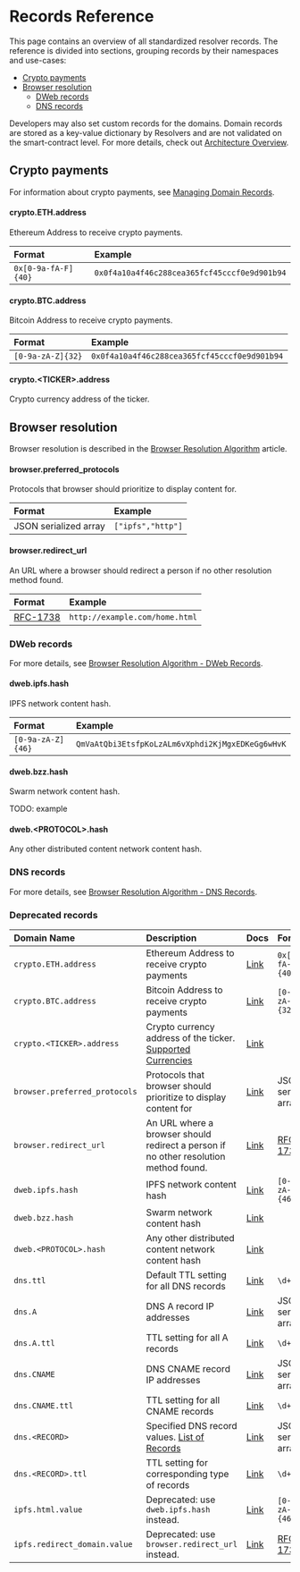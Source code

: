 # Records Reference

This page contains an overview of all standardized resolver records. The reference is divided into sections, grouping records by their namespaces and use-cases:

* [Crypto payments](records-reference.md#crypto-payments)
* [Browser resolution](records-reference.md#browser-resolution)
  * [DWeb records](records-reference.md#dweb-records)
  * [DNS records](records-reference.md#dns-records)

Developers may also set custom records for the domains. Domain records are stored as a key-value dictionary by Resolvers and are not validated on the smart-contract level. For more details, check out [Architecture Overview](architecture-overview.md#resolver).

## Crypto payments

For information about crypto payments, see [Managing Domain Records](../managing-domains/managing-domain-records.md#crypto-payments-records).

#### crypto.ETH.address

Ethereum Address to receive crypto payments.

| Format | Example |
| :--- | :--- |
| `0x[0-9a-fA-F]{40}` | `0x0f4a10a4f46c288cea365fcf45cccf0e9d901b94` |

#### crypto.BTC.address

Bitcoin Address to receive crypto payments.

| Format | Example |
| :--- | :--- |
| `[0-9a-zA-Z]{32}` | `0x0f4a10a4f46c288cea365fcf45cccf0e9d901b94` |

#### crypto.&lt;TICKER&gt;.address

Crypto currency address of the ticker.

## Browser resolution

Browser resolution is described in the [Browser Resolution Algorithm](../browser-resolution/browser-resolution-algorithm.md) article.

#### browser.preferred\_protocols

Protocols that browser should prioritize to display content for.

| Format | Example |
| :--- | :--- |
| JSON serialized array | `["ipfs","http"]` |

#### browser.redirect\_url

An URL where a browser should redirect a person if no other resolution method found.

| Format | Example |
| :--- | :--- |
| [RFC-1738](https://tools.ietf.org/html/rfc1738) | `http://example.com/home.html` |

### DWeb records

For more details, see [Browser Resolution Algorithm - DWeb Records](../browser-resolution/browser-resolution-algorithm.md#distributed-web-records).

#### dweb.ipfs.hash

IPFS network content hash.

| Format | Example |
| :--- | :--- |
| `[0-9a-zA-Z]{46}` | `QmVaAtQbi3EtsfpKoLzALm6vXphdi2KjMgxEDKeGg6wHvK` |

#### dweb.bzz.hash

Swarm network content hash.

TODO: example

#### dweb.&lt;PROTOCOL&gt;.hash

Any other distributed content network content hash.

### DNS records

For more details, see [Browser Resolution Algorithm - DNS Records](../browser-resolution/browser-resolution-algorithm.md#dns-records).

### Deprecated records

| Domain Name | Description | Docs | Format | Example |
| :--- | :--- | :--- | :--- | :--- |
| `crypto.ETH.address` | Ethereum Address to receive crypto payments | [Link](../managing-domains/managing-domain-records.md#crypto-payments-records) | `0x[0-9a-fA-F]{40}` | `0x0f4a10a4f46c288cea365fcf45cccf0e9d901b94` |
| `crypto.BTC.address` | Bitcoin Address to receive crypto payments | [Link](../managing-domains/managing-domain-records.md#crypto-payments-records) | `[0-9a-zA-Z]{32}` | `1Nb7Mt1EqUqxxrAdmefUovS7aTgMUf2A6m` |
| `crypto.<TICKER>.address` | Crypto currency address of the ticker. [Supported Currencies](https://github.com/crypti/cryptocurrencies) | [Link](../managing-domains/managing-domain-records.md#crypto-payments-records) |  |  |
| `browser.preferred_protocols` | Protocols that browser should prioritize to display content for | [Link](../browser-resolution/browser-resolution-algorithm.md#records-related-to-browser-resolution) | JSON serialized array | `["ipfs","http"]` |
| `browser.redirect_url` | An URL where a browser should redirect a person if no other resolution method found. | [Link](../browser-resolution/browser-resolution-algorithm.md#records-related-to-browser-resolution) | [RFC-1738](https://tools.ietf.org/html/rfc1738) | `http://example.com/home.html` |
| `dweb.ipfs.hash` | IPFS network content hash | [Link](../browser-resolution/browser-resolution-algorithm.md#distributed-web-records) | `[0-9a-zA-Z]{46}` | `QmVaAtQbi3EtsfpKoLzALm6vXphdi2KjMgxEDKeGg6wHvK` |
| `dweb.bzz.hash` | Swarm network content hash | [Link](../browser-resolution/browser-resolution-algorithm.md#distributed-web-records) |  |  |
| `dweb.<PROTOCOL>.hash` | Any other distributed content network content hash | [Link](../browser-resolution/browser-resolution-algorithm.md#distributed-web-records) |  |  |
| `dns.ttl` | Default TTL setting for all DNS records | [Link](../browser-resolution/browser-resolution-algorithm.md#dns-records) | `\d+` | `128` |
| `dns.A` | DNS A record IP addresses | [Link](../browser-resolution/browser-resolution-algorithm.md#dns-records) | JSON serialized array | `["10.0.0.1","10.0.0.2"]` |
| `dns.A.ttl` | TTL setting for all A records | [Link](../browser-resolution/browser-resolution-algorithm.md#dns-records) | `\d+` | `128` |
| `dns.CNAME` | DNS CNAME record IP addresses | [Link](../browser-resolution/browser-resolution-algorithm.md#dns-records) | JSON serialized array | `["example.com."]` |
| `dns.CNAME.ttl` | TTL setting for all CNAME records | [Link](../browser-resolution/browser-resolution-algorithm.md#dns-records) | `\d+` | `128` |
| `dns.<RECORD>` | Specified DNS record values. [List of Records](https://en.wikipedia.org/wiki/List_of_DNS_record_types) | [Link](../browser-resolution/browser-resolution-algorithm.md#dns-records) | JSON serialized array |  |
| `dns.<RECORD>.ttl` | TTL setting for corresponding type of records | [Link](../browser-resolution/browser-resolution-algorithm.md#dns-records) | `\d+` | `164` |
| `ipfs.html.value` | Deprecated: use `dweb.ipfs.hash` instead. | [Link](../browser-resolution/browser-resolution-algorithm.md#legacy-records-support) | `[0-9a-zA-Z]{46}` | `QmVaAtQbi3EtsfpKoLzALm6vXphdi2KjMgxEDKeGg6wHvK` |
| `ipfs.redirect_domain.value` | Deprecated: use `browser.redirect_url` instead. | [Link](../browser-resolution/browser-resolution-algorithm.md#legacy-records-support) | [RFC-1738](https://tools.ietf.org/html/rfc1738) | `http://example.com/home.html` |

